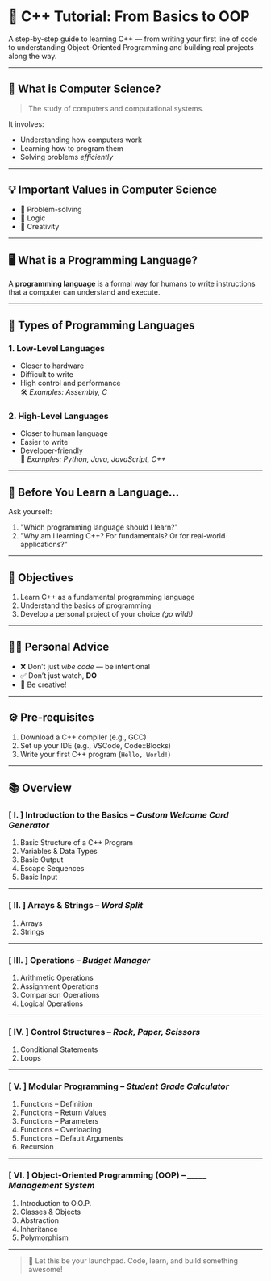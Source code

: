 # 🧠 C++ Tutorial: From Basics to OOP

A step-by-step guide to learning C++ — from writing your first line of code to understanding Object-Oriented Programming and building real projects along the way.

---

## 📘 What is Computer Science?

> The study of computers and computational systems.

It involves:
- Understanding how computers work
- Learning how to program them
- Solving problems *efficiently*

---

## 💡 Important Values in Computer Science

- 🔧 Problem-solving  
- 🧠 Logic  
- 🎨 Creativity  

---

## 🖥️ What is a Programming Language?

A **programming language** is a formal way for humans to write instructions that a computer can understand and execute.

---

## 🧵 Types of Programming Languages

### 1. Low-Level Languages
- Closer to hardware
- Difficult to write
- High control and performance  
🛠️ *Examples: Assembly, C*

### 2. High-Level Languages
- Closer to human language
- Easier to write
- Developer-friendly  
🧪 *Examples: Python, Java, JavaScript, C++*

---

## 🤔 Before You Learn a Language...

Ask yourself:
1. "Which programming language should I learn?"
2. "Why am I learning C++? For fundamentals? Or for real-world applications?"

---

## 🎯 Objectives

1. Learn C++ as a fundamental programming language  
2. Understand the basics of programming  
3. Develop a personal project of your choice *(go wild!)*

---

## 🙋‍♂️ Personal Advice

- ❌ Don’t just *vibe code* — be intentional  
- ✅ Don’t just watch, **DO**
- 🎨 Be creative!

---

## ⚙️ Pre-requisites

1. Download a C++ compiler (e.g., GCC)  
2. Set up your IDE (e.g., VSCode, Code::Blocks)  
3. Write your first C++ program (`Hello, World!`)

---

## 📚 Overview

### [ I. ] Introduction to the Basics – *Custom Welcome Card Generator*
1. Basic Structure of a C++ Program  
2. Variables & Data Types  
3. Basic Output  
4. Escape Sequences  
5. Basic Input  

---

### [ II. ] Arrays & Strings – *Word Split*
1. Arrays  
2. Strings  

---

### [ III. ] Operations – *Budget Manager*
1. Arithmetic Operations  
2. Assignment Operations  
3. Comparison Operations  
4. Logical Operations  

---

### [ IV. ] Control Structures – *Rock, Paper, Scissors*
1. Conditional Statements  
2. Loops  

---

### [ V. ] Modular Programming – *Student Grade Calculator*
1. Functions – Definition  
2. Functions – Return Values  
3. Functions – Parameters  
4. Functions – Overloading  
5. Functions – Default Arguments  
6. Recursion  

---

### [ VI. ] Object-Oriented Programming (OOP) – ***_____ Management System***  
1. Introduction to O.O.P.  
2. Classes & Objects  
3. Abstraction  
4. Inheritance  
5. Polymorphism  

---

> 🚀 Let this be your launchpad. Code, learn, and build something awesome!